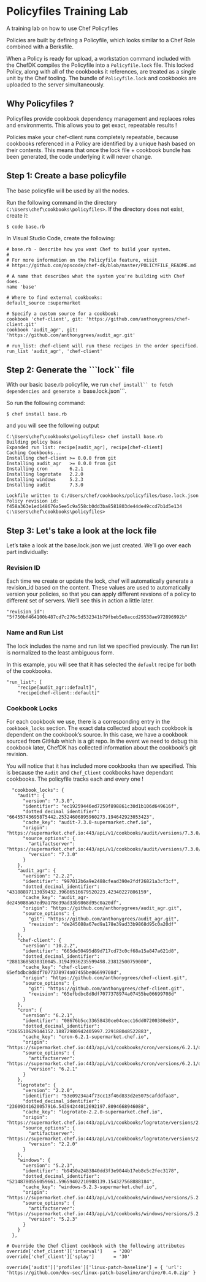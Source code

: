 # Policyfiles Training Lab
A training lab on how to use Chef Policyfiles

Policies are built by defining a Policyfile, which looks similar to a Chef Role combined with a Berksfile. 

When a Policy is ready for upload, a workstation command included with the ChefDK compiles the Policyfile into a ```Policyfile.lock``` file. This locked Policy, along with all of the cookbooks it references, are treated as a single unit by the Chef tooling. The bundle of ```Policyfile.lock``` and cookbooks are uploaded to the server simultaneously. 
## Why Policyfiles ?
Policyfiles provide cookbook dependency management and replaces roles and environments. This allows you to get exact, repeatable results !

Policies make your chef-client runs completely repeatable, because cookbooks referenced in a Policy are identified by a unique hash based on their contents. This means that once the lock file + cookbook bundle has been generated, the code underlying it will never change.

## Step 1: Create a base policyfile
The base policyfile will be used by all the nodes.

Run the following command in the directory ```C:\Users\chef\cookbooks\policyfiles>```. If the directory does not exist, create it:
```
$ code base.rb
```

In Visual Studio Code, create the following:

```
# base.rb - Describe how you want Chef to build your system.
#
# For more information on the Policyfile feature, visit
# https://github.com/opscode/chef-dk/blob/master/POLICYFILE_README.md

# A name that describes what the system you're building with Chef does.
name 'base'

# Where to find external cookbooks:
default_source :supermarket

# Specify a custom source for a cookbook:
cookbook 'chef-client', git: 'https://github.com/anthonygrees/chef-client.git'
cookbook 'audit_agr', git: 'https://github.com/anthonygrees/audit_agr.git'

# run_list: chef-client will run these recipes in the order specified.
run_list 'audit_agr', 'chef-client'

```

## Step 2: Generate the ```lock`` file
With our basic base.rb policyfile, we run ```chef install`` to fetch dependencies and generate a ```base.lock.json```.

So run the following command:
```
$ chef install base.rb
```
and you will see the following output
```
C:\Users\chef\cookbooks\policyfiles> chef install base.rb
Building policy base
Expanded run list: recipe[audit_agr], recipe[chef-client]
Caching Cookbooks...
Installing chef-client >= 0.0.0 from git
Installing audit_agr   >= 0.0.0 from git
Installing cron        6.2.1
Installing logrotate   2.2.0
Installing windows     5.2.3
Installing audit       7.3.0

Lockfile written to C:/Users/chef/cookbooks/policyfiles/base.lock.json
Policy revision id: f458a363e1ed148676a5ee5c9a558cb0dd3ba8581803de44de49ccd7b1d5e134
C:\Users\chef\cookbooks\policyfiles>
```

## Step 3: Let's take a look at the lock file
Let’s take a look at the base.lock.json we just created. We’ll go over each part individually:

### Revision ID
Each time we create or update the lock, chef will automatically generate a revision_id based on the content. These values are used to automatically version your policies, so that you can apply different revsions of a policy to different set of servers. We’ll see this in action a little later.
```
"revision_id": "5f750bf464100b487cd7c276c5d532341b79fbeb5e8accd29538ae972896992b"
```

### Name and Run List
The lock includes the name and run list we specified previously. The run list is normalized to the least ambiguous form.

In this example, you will see that it has selected the ```default``` recipe for both of the cookbooks.
```
"run_list": [
    "recipe[audit_agr::default]",
    "recipe[chef-client::default]"
```

### Cookbook Locks
For each cookbook we use, there is a corresponding entry in the ```cookbook_locks``` section. The exact data collected about each cookbook is dependent on the cookbook’s source. In this case, we have a cookbook sourced from GitHub which is a git repo. In the event we need to debug this cookbook later, ChefDK has collected information about the cookbook’s git revision. 

You will notice that it has included more cookbooks than we specified.  This is because the ```Audit``` and ```Chef_Client``` cookbooks have dependant cookbooks.  The policyfile tracks each and every one !

```
  "cookbook_locks": {
    "audit": {
      "version": "7.3.0",
      "identifier": "ec19259446ed7259f898861c30d1b106d649616f",
      "dotted_decimal_identifier": "66455743695875442.25324606895960273.194642923053423",
      "cache_key": "audit-7.3.0-supermarket.chef.io",
      "origin": "https://supermarket.chef.io:443/api/v1/cookbooks/audit/versions/7.3.0/download",
      "source_options": {
        "artifactserver": "https://supermarket.chef.io:443/api/v1/cookbooks/audit/versions/7.3.0/download",
        "version": "7.3.0"
      }
    },
    "audit_agr": {
      "version": "2.2.2",
      "identifier": "997012b6a9e2488cfead390e2fdf26821a3cf3cf",
      "dotted_decimal_identifier": "43188897113039432.39686516679520223.42340227806159",
      "cache_key": "audit_agr-de245088a67ed9a178e39ad33b9868d95c0a20df",
      "origin": "https://github.com/anthonygrees/audit_agr.git",
      "source_options": {
        "git": "https://github.com/anthonygrees/audit_agr.git",
        "revision": "de245088a67ed9a178e39ad33b9868d95c0a20df"
      }
    },
    "chef-client": {
      "version": "10.2.2",
      "identifier": "665de50495d89d717cd73c0cf68a15a847a621d8",
      "dotted_decimal_identifier": "28813685830310045.31943936235599498.23812500759000",
      "cache_key": "chef-client-65efbdbc8d8df7077378974a07455be06699708d",
      "origin": "https://github.com/anthonygrees/chef-client.git",
      "source_options": {
        "git": "https://github.com/anthonygrees/chef-client.git",
        "revision": "65efbdbc8d8df7077378974a07455be06699708d"
      }
    },
    "cron": {
      "version": "6.2.1",
      "identifier": "08676b5cc33658430ce04cecc16dd07200380e83",
      "dotted_decimal_identifier": "2365510629144152.18872980942405997.229188048522883",
      "cache_key": "cron-6.2.1-supermarket.chef.io",
      "origin": "https://supermarket.chef.io:443/api/v1/cookbooks/cron/versions/6.2.1/download",
      "source_options": {
        "artifactserver": "https://supermarket.chef.io:443/api/v1/cookbooks/cron/versions/6.2.1/download",
        "version": "6.2.1"
      }
    },
    "logrotate": {
      "version": "2.2.0",
      "identifier": "53e09234a4f73cc13f46d833d2e5075cafddfaa8",
      "dotted_decimal_identifier": "23609341620057916.54394244012692197.8094668946088",
      "cache_key": "logrotate-2.2.0-supermarket.chef.io",
      "origin": "https://supermarket.chef.io:443/api/v1/cookbooks/logrotate/versions/2.2.0/download",
      "source_options": {
        "artifactserver": "https://supermarket.chef.io:443/api/v1/cookbooks/logrotate/versions/2.2.0/download",
        "version": "2.2.0"
      }
    },
    "windows": {
      "version": "5.2.3",
      "identifier": "b9450a2483840dd3f3e9044b17eb8c5c2fec3178",
      "dotted_decimal_identifier": "52148780556059661.59659402210908139.154327568888184",
      "cache_key": "windows-5.2.3-supermarket.chef.io",
      "origin": "https://supermarket.chef.io:443/api/v1/cookbooks/windows/versions/5.2.3/download",
      "source_options": {
        "artifactserver": "https://supermarket.chef.io:443/api/v1/cookbooks/windows/versions/5.2.3/download",
        "version": "5.2.3"
      }
    }
  },
  ```
  


```
# Override the Chef Client cookbook with the following attributes
override['chef_client']['interval']    = '200'
override['chef_client']['splay']       = '30'

override['audit']['profiles']['linux-patch-baseline'] = { 'url': 'https://github.com/dev-sec/linux-patch-baseline/archive/0.4.0.zip' }
```
